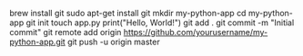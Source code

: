 brew install git
sudo apt-get install git
mkdir my-python-app
cd my-python-app
git init
touch app.py
print("Hello, World!")
git add .
git commit -m "Initial commit"
git remote add origin https://github.com/yourusername/my-python-app.git
git push -u origin master
